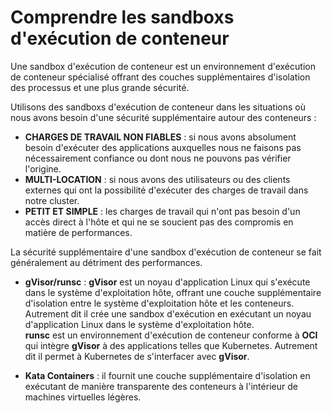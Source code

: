 # Comprendre les sandboxs d'exécution de conteneur

Une sandbox d'exécution de conteneur est un environnement d'exécution de conteneur spécialisé offrant des couches supplémentaires d'isolation des processus et une plus grande sécurité. <br>

Utilisons des sandboxs d'exécution de conteneur dans les situations où nous avons besoin d'une sécurité supplémentaire autour des conteneurs :

- **CHARGES DE TRAVAIL NON FIABLES** : si nous avons absolument besoin d'exécuter des applications auxquelles nous ne faisons pas nécessairement confiance ou dont nous ne pouvons pas vérifier l'origine.
- **MULTI-LOCATION** : si nous avons des utilisateurs ou des clients externes qui ont la possibilité d'exécuter des charges de travail dans notre cluster.
- **PETIT ET SIMPLE** : les charges de travail qui n'ont pas besoin d'un accès direct à l'hôte et qui ne se soucient pas des compromis en matière de performances.

La sécurité supplémentaire d'une sandbox d'exécution de conteneur se fait généralement au détriment des performances.

- **gVisor/runsc** : **gVisor** est un noyau d'application Linux qui s'exécute dans le système d'exploitation hôte, offrant une couche supplémentaire d'isolation entre le système d'exploitation hôte et les conteneurs. Autrement dit il crée une sandbox d'exécution en exécutant un noyau d'application Linux dans le système d'exploitation hôte.<br>
**runsc** est un environnement d'exécution de conteneur conforme à **OCI** qui intègre **gVisor** à des applications telles que Kubernetes. Autrement dit il permet à Kubernetes de s'interfacer avec **gVisor**.

- **Kata Containers** : il fournit une couche supplémentaire d'isolation en exécutant de manière transparente des conteneurs à l'intérieur de machines virtuelles légères.